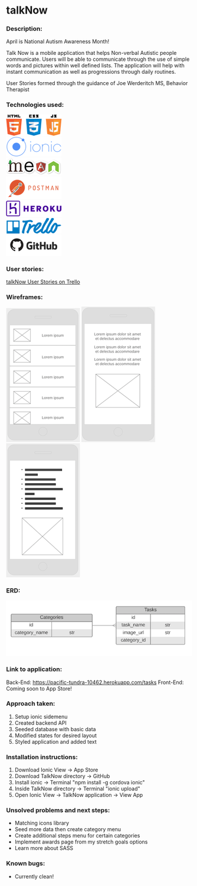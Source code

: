 # talkNow

### Description:
April is National Autism Awareness Month!<br>

Talk Now is a mobile application that helps Non-verbal Autistic people communicate. Users will be able to communicate through the use of simple words and pictures within well defined lists.  The application will help with instant communication as well as progressions through daily routines.<br>

User Stories formed through the guidance of Joe Werderitch MS, Behavior Therapist

### Technologies used:
![alt text](assets/JS-HTML-CSS.png)<br>
![alt text](assets/ionic.png)<br>
![alt text](assets/MEAN.png)<br>
![alt text](assets/Postman.png)<br>
![alt text](assets/Heroku.png)<br>
![alt text](assets/Trello.png)<br>
![alt text](assets/GitHub.png)<br>


### User stories:
[talkNow User Stories on Trello](https://trello.com/b/lw7A83Q7/talk-now)

### Wireframes:
![alt text](assets/TalkNow.png)
![alt text](assets/About.png)
![alt text](assets/Instructions.png)

### ERD:
![alt text](assets/ERD.png)

### Link to application:
Back-End: https://pacific-tundra-10462.herokuapp.com/tasks
Front-End: Coming soon to App Store!

### Approach taken:
1. Setup ionic sidemenu
2. Created backend API
3. Seeded database with basic data
4. Modified states for desired layout
5. Styled application and added text

### Installation instructions:
1. Download Ionic View -> App Store
2. Download TalkNow directory -> GitHub
3. Install ionic -> Terminal "npm install -g cordova ionic"
4. Inside TalkNow directory -> Terminal "ionic upload"
5. Open Ionic View -> TalkNow application -> View App


### Unsolved problems and next steps:
- Matching icons library
- Seed more data then create category menu
- Create additional steps menu for certain categories
- Implement awards page from my stretch goals options
- Learn more about SASS

### Known bugs:
- Currently clean!
